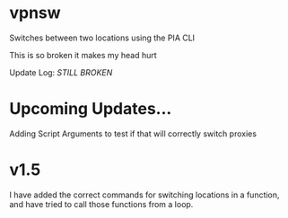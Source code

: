 # vpnsw
Switches between two locations using the PIA CLI

This is so broken it makes my head hurt

Update Log:
*STILL BROKEN*

# Upcoming Updates...
Adding Script Arguments to test if that will correctly switch proxies

# v1.5
I have added the correct commands for switching locations in a function, and have tried to call those functions from a loop.


